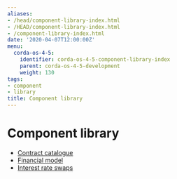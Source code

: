 ```yaml
---
aliases:
- /head/component-library-index.html
- /HEAD/component-library-index.html
- /component-library-index.html
date: '2020-04-07T12:00:00Z'
menu:
  corda-os-4-5:
    identifier: corda-os-4-5-component-library-index
    parent: corda-os-4-5-development
    weight: 130
tags:
- component
- library
title: Component library
---
```



# Component library



* [Contract catalogue](contract-catalogue.md)
* [Financial model](financial-model.md)
* [Interest rate swaps](contract-irs.md)



